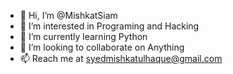 - 👋 Hi, I’m @MishkatSiam
- 👀 I’m interested in Programing and Hacking
- 🌱 I’m currently learning Python
- 💞️ I’m looking to collaborate on Anything
- 📫 Reach me at syedmishkatulhaque@gmail.com

<!---
MishkatSiam/MishkatSiam is a ✨ special ✨ repository because its `README.md` (this file) appears on your GitHub profile.
You can click the Preview link to take a look at your changes.
--->
